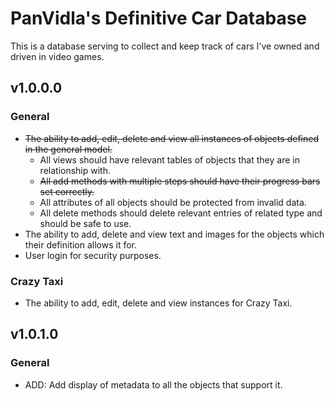 # PanVidla's Definitive Car Database
This is a database serving to collect and keep track of cars I've owned and driven in video games.

## v1.0.0.0
### General
* ~~The ability to add, edit, delete and view all instances of objects defined in the general model.~~
  * All views should have relevant tables of objects that they are in relationship with.
  * ~~All add methods with multiple steps should have their progress bars set correctly.~~
  * All attributes of all objects should be protected from invalid data.
  * All delete methods should delete relevant entries of related type and should be safe to use.
* The ability to add, delete and view text and images for the objects which their definition allows it for.
* User login for security purposes.

### Crazy Taxi
* The ability to add, edit, delete and view instances for Crazy Taxi.

## v1.0.1.0
### General
* ADD: Add display of metadata to all the objects that support it.
